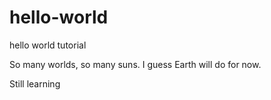 # hello-world
hello world tutorial

So many worlds, so many suns.
I guess Earth will do for now.

Still learning


